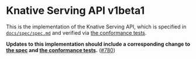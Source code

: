 # Knative Serving API v1beta1

This is the implementation of the Knative Serving API, which is specified in
[`docs/spec/spec.md`](/docs/spec/spec.md) and verified via
[the conformance tests](/test/conformance).

**Updates to this implementation should include a corresponding change to
[the spec](/docs/spec/spec.md) and [the conformance tests](/test/conformance).**
([#780](https://github.com/knative/serving/issues/780))
